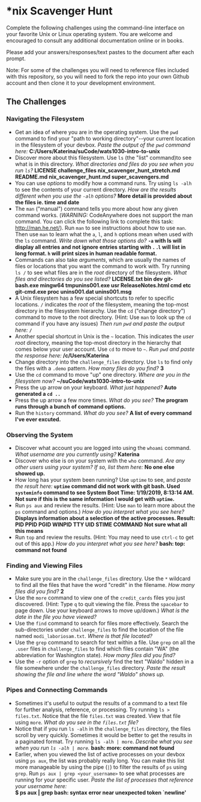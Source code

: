 # *nix Scavenger Hunt

Complete the following challenges using the command-line interface on your favorite
Unix or Linux operating system. You are welcome and encouraged to consult any
additional documentation online or in books.

Please add your answers/responses/text pastes to the document after each prompt.

Note: For some of the challenges you will need to reference files included with
this repository, so you will need to fork the repo into your own Github account
and then clone it to your development environment.

## The Challenges

### Navigating the Filesystem

* Get an idea of where you are in the operating system. Use the `pwd` command to find your "path to working directory"--your current location in the filesystem of your devbox. *Paste the output of the `pwd` command here:* **C:/Users/Katerina/suCode/wats1030-intro-to-unix**
* Discover more about this filesystem. Use `ls` (the "list" command)to see what is in this directory. *What directories and files do you see when you run `ls`?* **LICENSE  challenge_files nix_scavenger_hunt_stretch.md README.md  nix_scavenger_hunt.md  super_scavengers.md**
* You can use *options* to modify how a command runs. Try using `ls -alh` to see the contents of your current directory. *How are the results different when you use the `-alh` options?* **More detail is provided about the files ie. time and date**
* The `man` ("manual") command tells you more about how any given command works. (*WARNING:* CodeAnywhere does not support the man command. You can click the following link to complete this task: http://man.he.net/). Run `man` to see instructions about how to use `man`. Then use `man` to learn what the `a`, `l`, and `h` options mean when used with the `ls` command. *Write down what those options do?*  **`-a` with ls will display all entries and not ignore entries starting with `.` .`l` will list in long format. `h` will print sizes in human readable format.**
* Commands can also take *arguments*, which are usually the names of files or locations that you want the command to work with. Try running `ls /` to see what files are in the *root* directory of the filesystem. *What files and directories do you see listed?*  **LICENSE.txt bin  dev  git-bash.exe  mingw64  tmpunins001.exe  usr  ReleaseNotes.html  cmd  etc  git-cmd.exe   proc      unins001.dat  unins001.msg**
* A Unix filesystem has a few special shortcuts to refer to specific locations. `/` indicates the *root* of the filesystem, meaning the top-most directory in the filesystem hierarchy. Use the `cd` ("change directory") command to move to the root directory. (Hint: Use `man` to look up the `cd` command if you have any issues) *Then run `pwd` and paste the output here:*  **`/`**
* Another special shortcut in Unix is the `~` location. This indicates the *user root* directory, meaning the top-most directory in the hierarchy that comes below your user account. Use `cd` to move to `~`. *Run `pwd` and paste the response here:*  **/c/Users/Katerina**
* Change directory into the `challenge_files` directory. Use `ls` to find only the files with a `.demo` pattern. *How many files do you find?*  **3**
* Use the `cd` command to move "up" one directory. *Where are you in the filesystem now?* **~/suCode/wats1030-intro-to-unix**
* Press the up arrow on your keyboard. *What just happened?* **Auto generated a `cd ..`**
* Press the up arrow a few more times. *What do you see?*  **The program runs through a bunch of command options.**
* Run the `history` command. *What do you see?* **A list of every command I've ever excuted.**

### Observing the System

* Discover what account you are logged into using the `whoami` command. *What username are you currently using?*  **Katerina**
* Discover who else is on your system with the `who` command. *Are any other users using your system? If so, list them here:* **No one else showed up.**
* How long has your system been running? Use `uptime` to see, and *paste the result here:* **`uptime` command did not work with git bash.  Used `systeminfo` command to see System Boot Time: 1/19/2019, 8:13:14 AM.  Not sure if this is the same information I would get with `uptime`.**
* Run `ps aux` and review the results. (Hint: Use `man` to learn more about the `ps` command and options.) *How do you interpret what you see here?*  **Displays information about a selection of the active processes. Result:  PID PPID PGID WINPID TTY UID STIME COMMAND** **Not sure what all this means**
* Run `top` and review the results. (Hint: You may need to use `ctrl-c` to get out of this app.) *How do you interpret what you see here?* **bash: top: command not found**

### Finding and Viewing Files

* Make sure you are in the `challenge_files` directory. Use the `*` wildcard to find all the files that have the word "credit" in the filename. *How many files did you find?* **2**
* Use the `more` command to view one of the `credit_cards` files you just discovered. (Hint: Type `q` to quit viewing the file. Press the `spacebar` to page down. Use your keyboard arrows to move up/down.) *What is the date in the file you have viewed?*
* Use the `find` command to search for files more effectively. Search the sub-directories under `challenge_files` to find the location of the file named `modi_laboriosam.txt`. *Where is that file located?*
* Use the `grep` command to search for text within a file. Use `grep` on all the `.user` files in `challenge_files` to find which files contain "WA" (the abbreviation for Washington state). *How many files did you find?*
* Use the `-r` option of `grep` to *recursively* find the text "Waldo" hidden in a file somewhere under the `challenge_files` directory. *Paste the result showing the file and line where the word "Waldo" shows up.*

### Pipes and Connecting Commands

* Sometimes it's useful to output the results of a command to a text file for further analysis, reference, or processing. Try running `ls > files.txt`. Notice that the file `files.txt` was created. View that file using `more`. *What do you see in the `files.txt` file?*
* Notice that if you run `ls -alh` in the `challenge_files` directory, the files scroll by very quickly. Sometimes it would be better to get the results in a paginated format. Try running `ls -alh | more`. *Describe what you see when you run `ls -alh | more`.*  **bash: more: command not found**
* Earlier, when you viewed the list of active processes on your devbox using `ps aux`, the list was probably really long. You can make this list more manageable by using the pipe (`|`) to filter the results of `ps` using `grep`. Run `ps aux | grep <your_username>` to see what processes are running for your specific user. *Paste the list of processes that reference your username here:*  
**$ ps aux | grep <Katerina>** 
**bash: syntax error near unexpected token `newline'**
